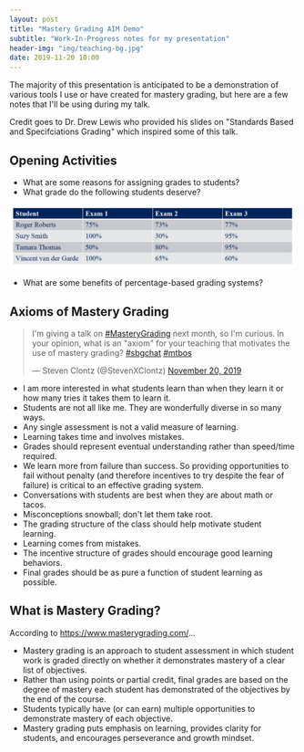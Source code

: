 ```yaml
---
layout: post
title: "Mastery Grading AIM Demo"
subtitle: "Work-In-Progress notes for my presentation"
header-img: "img/teaching-bg.jpg"
date: 2019-11-20 10:00
---
```


The majority of this presentation is anticipated to be a demonstration
of various tools I use or have created for mastery grading, but
here are a few notes that I'll be using during my talk.

Credit goes to Dr. Drew Lewis who provided his slides on
"Standards Based and Specifciations Grading" which inspired some
of this talk.

## Opening Activities

- What are some reasons for assigning grades to students?
- What grade do the following students deserve?

![table of grades - credit D Lewis](/img/20191121/grades.png)

- What are some benefits of percentage-based grading systems?

## Axioms of Mastery Grading

<blockquote class="twitter-tweet"><p lang="en" dir="ltr">I&#39;m giving a talk on <a href="https://twitter.com/hashtag/MasteryGrading?src=hash&amp;ref_src=twsrc%5Etfw">#MasteryGrading</a> next month, so I&#39;m curious. In your opinion, what is an &quot;axiom&quot; for your teaching that motivates the use of mastery grading? <a href="https://twitter.com/hashtag/sbgchat?src=hash&amp;ref_src=twsrc%5Etfw">#sbgchat</a> <a href="https://twitter.com/hashtag/mtbos?src=hash&amp;ref_src=twsrc%5Etfw">#mtbos</a></p>&mdash; Steven Clontz (@StevenXClontz) <a href="https://twitter.com/StevenXClontz/status/1197259388588822529?ref_src=twsrc%5Etfw">November 20, 2019</a></blockquote> <script async src="https://platform.twitter.com/widgets.js" charset="utf-8"></script>

- I am more interested in what students learn than when they learn it or how many tries it takes them to learn it.
- Students are not all like me. They are wonderfully diverse in so many ways.
- Any single assessment is not a valid measure of learning.
- Learning takes time and involves mistakes.
- Grades should represent eventual understanding rather than speed/time required.
- We learn more from failure than success. So providing opportunities to fail without penalty (and therefore incentives to try despite the fear of failure) is critical to an effective grading system.
- Conversations with students are best when they are about math or tacos.
- Misconceptions snowball; don't let them take root.
- The grading structure of the class should help motivate student learning.
- Learning comes from mistakes.
- The incentive structure of grades should encourage good learning behaviors.
- Final grades should be as pure a function of student learning as possible.

## What is Mastery Grading?

According to <https://www.masterygrading.com/>...

- Mastery grading is an approach to student assessment in which student work is graded 
directly on whether it demonstrates mastery of a clear list of objectives. 
- Rather than using points or partial credit, final grades are based on the degree of 
mastery each student has demonstrated of the objectives by the end of the course. 
- Students typically have (or can earn) multiple opportunities to demonstrate mastery of 
each objective.
- Mastery grading puts emphasis on learning, provides clarity for students, and 
encourages perseverance and growth mindset.
